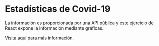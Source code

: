 # Estadísticas de Covid-19

La información es proporcionada por una API pública y este ejercicio de React expone la información mediante gráficas.

[Visita aquí para más información](https://fifty5.biz/posts/javascript/graficando-datos-covid-19-con-react/).

